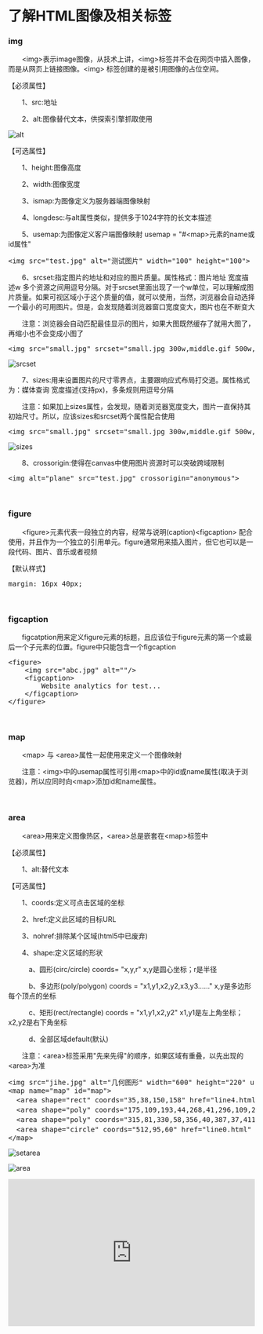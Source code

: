 # 了解HTML图像及相关标签

### img

&emsp;&emsp;&lt;img&gt;表示image图像，从技术上讲，&lt;img&gt;标签并不会在网页中插入图像，而是从网页上链接图像。&lt;img&gt; 标签创建的是被引用图像的占位空间。

【必须属性】

&emsp;&emsp;1、src:地址

&emsp;&emsp;2、alt:图像替代文本，供探索引擎抓取使用

![alt](https://pic.xiaohuochai.site/blog/HTML_tags_img_alt.gif)

【可选属性】

&emsp;&emsp;1、height:图像高度

&emsp;&emsp;2、width:图像宽度

&emsp;&emsp;3、ismap:为图像定义为服务器端图像映射

&emsp;&emsp;4、longdesc:与alt属性类似，提供多于1024字符的长文本描述

&emsp;&emsp;5、usemap:为图像定义客户端图像映射 usemap = "#&lt;map&gt;元素的name或id属性"

<div>
<pre>&lt;img src="test.jpg" alt="测试图片" width="100" height="100"&gt;</pre>
</div>

&emsp;&emsp;6、srcset:指定图片的地址和对应的图片质量。属性格式：图片地址 宽度描述w 多个资源之间用逗号分隔。对于srcset里面出现了一个w单位，可以理解成图片质量。如果可视区域小于这个质量的值，就可以使用，当然，浏览器会自动选择一个最小的可用图片。但是，会发现随着浏览器窗口宽度变大，图片也在不断变大

&emsp;&emsp;注意：浏览器会自动匹配最佳显示的图片，如果大图既然缓存了就用大图了，再缩小也不会变成小图了

<div>
<pre>&lt;img src="small.jpg" srcset="small.jpg 300w,middle.gif 500w,big.gif 800w"&gt;</pre>
</div>

![srcset](https://pic.xiaohuochai.site/blog/HTML_tags_img_srcset.gif)

&emsp;&emsp;7、sizes:用来设置图片的尺寸零界点，主要跟响应式布局打交道。属性格式为：媒体查询 宽度描述(支持px)，多条规则用逗号分隔

&emsp;&emsp;注意：如果加上sizes属性，会发现，随着浏览器宽度变大，图片一直保持其初始尺寸。所以，应该sizes和srcset两个属性配合使用

<div>
<pre>&lt;img src="small.jpg" srcset="small.jpg 300w,middle.gif 500w,big.gif 800w" sizes="(max-width:300px) 300px, (max-width:500px) 500px,800px"&gt;</pre>
</div>

![sizes](https://pic.xiaohuochai.site/blog/HTML_tags_img_sizes.gif)

&emsp;&emsp;8、crossorigin:使得在canvas中使用图片资源时可以突破跨域限制

<div>
<pre>&lt;img alt="plane" src="test.jpg" crossorigin="anonymous"&gt;</pre>
</div>

&nbsp;

### figure

&emsp;&emsp;&lt;figure&gt;元素代表一段独立的内容，经常与说明(caption)&lt;figcaption&gt; 配合使用，并且作为一个独立的引用单元。figure通常用来插入图片，但它也可以是一段代码、图片、音乐或者视频

【默认样式】

<div>
<pre>margin: 16px 40px;</pre>
</div>

&nbsp;

### figcaption

&emsp;&emsp;figcatption用来定义figure元素的标题，且应该位于figure元素的第一个或最后一个子元素的位置。figure中只能包含一个figcaption

<div>
<pre>&lt;figure&gt;
    &lt;img src="abc.jpg" alt=""/&gt;
    &lt;figcaption&gt;
        Website analytics for test...
    &lt;/figcaption&gt;
&lt;/figure&gt;</pre>
</div>

&nbsp;

### map

&emsp;&emsp;&lt;map&gt;&nbsp;与 &lt;area&gt;属性一起使用来定义一个图像映射

&emsp;&emsp;注意：&lt;img&gt;中的usemap属性可引用&lt;map&gt;中的id或name属性(取决于浏览器)，所以应同时向&lt;map&gt;添加id和name属性。

&nbsp;

### area

&emsp;&emsp;&lt;area&gt;用来定义图像热区，&lt;area&gt;总是嵌套在&lt;map&gt;标签中

【必须属性】

&emsp;&emsp;1、alt:替代文本

【可选属性】

&emsp;&emsp;1、coords:定义可点击区域的坐标

&emsp;&emsp;2、href:定义此区域的目标URL

&emsp;&emsp;3、nohref:排除某个区域(html5中已废弃)

&emsp;&emsp;4、shape:定义区域的形状

&emsp;&emsp;&emsp;a、圆形(circ/circle) coords= "x,y,r" x,y是圆心坐标；r是半径

&emsp;&emsp;&emsp;b、多边形(poly/polygon) coords = "x1,y1,x2,y2,x3,y3&hellip;&hellip;" x,y是多边形每个顶点的坐标

&emsp;&emsp;&emsp;c、矩形(rect/rectangle) coords = "x1,y1,x2,y2" x1,y1是左上角坐标；x2,y2是右下角坐标

&emsp;&emsp;&emsp;d、全部区域default(默认)

&emsp;&emsp;注意：&lt;area&gt;标签采用"先来先得"的顺序，如果区域有重叠，以先出现的&lt;area&gt;为准

<div>
<pre>&lt;img src="jihe.jpg" alt="几何图形" width="600" height="220" usemap="#map"&gt;
&lt;map name="map" id="map"&gt;
  &lt;area shape="rect" coords="35,38,150,158" href="line4.html" alt="四边形"&gt;
  &lt;area shape="poly" coords="175,109,193,44,268,41,296,109,233,151" href="line6.html" alt="六边形"&gt;
  &lt;area shape="poly" coords="315,81,330,58,356,40,387,37,411,52,430,79,433,108,418,132,389,153,357,154,333,137,315,108" href="line12.html" alt="12边形"&gt;
  &lt;area shape="circle" coords="512,95,60" href="line0.html" alt="圆形"&gt;
&lt;/map&gt;</pre>
</div>

![setarea](https://pic.xiaohuochai.site/blog/HTML_tags_img_setarea.gif)

![area](https://pic.xiaohuochai.site/blog/HTML_tags_img_area.gif)

<iframe style="width: 100%; height: 300px;" src="https://demo.xiaohuochai.site/html/tagarea.html" frameborder="0" width="320" height="240"></iframe>
